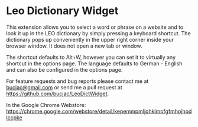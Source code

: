 # Leo Dictionary Widget
This extension allows you to select a word or phrase on a website and to look it up in the LEO dictionary by simply pressing a keyboard shortcut. The dictionary pops up conveniently in the upper right corner inside your browser window. It does not open a new tab or window.

The shortcut defaults to Alt+W, however you can set it to virtually any shortcut in the options page. The language defaults to German - English and can also be configured in the options page.

For feature requests and bug reports please contact me at bucjac@gmail.com or send me a pull request at https://github.com/bucjac/LeoDictWidget.

In the Google Chrome Webstore: https://chrome.google.com/webstore/detail/kepemmpmljphklmpfgfmhpjhpdlccpke
